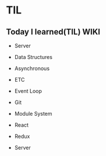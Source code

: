 # TIL

## **Today I learned(TIL) WIKI**

- Server

- Data Structures

- Asynchronous

- ETC

- Event Loop

- Git

- Module System

- React

- Redux

- Server
